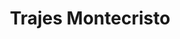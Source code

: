 ---
title: "Trajes Montecristo"
url: /caracas/trajes-montecristo-2-deg-transversal/
shop: Kleidung
---